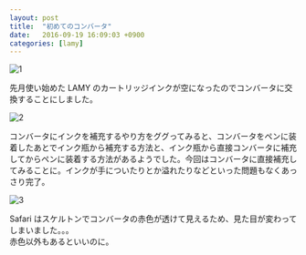 ```yaml
---
layout: post
title:  "初めてのコンバータ"
date:   2016-09-19 16:09:03 +0900
categories: [lamy]
---
```


![1](https://lh3.googleusercontent.com/yIQRzbSPTRCOj6A90F-o-O2uAeE2bzcKSTRzmw8SgFcoCqYKqA2woNm_XcoQEKMi9GbWxMQvOcvsjboO4PmZPxRvfyh4chk4WCt4VhRNcYpvacGOWw0SSOyVYHDWqH7rm-Ey7y4rxqPkuUE-8MGis-RJkl4LEF5qfpJhdvZi6YiYx-1XafANzIs0xP6iQXCiKk812AF0KsuUxtZ3Sv4uXrQTDDQcmUcKfZPgnvaTcyBnB3uw1eJoD_3pii4fIgNSqekPa1Btmim0i3URd5lHeBoKmQch-4smxR_vSl2JTrJA-kn44SWXQkP7O2xVr7GFXwlRacXTHgWd1UOlMGZql_y9Wk27KMjnueCjqw6hskPxjFrxpVlTxOaCIZA8E43zBHkPHU5x1dkO4bo7sCUCizSdxw9Z5pW0VWsF3u3mzKxVrc1uWQVNGkf94m1kGJnKjqD6gK6YUEbbrIf8dRxBCzrtDCs9x6T8Zls2PS99Zij6lIwELAHL0RfA47zOWXSSlvlLNloEEV6yUVa8Gh2iCacbHztd9970RJykaIKAwYZJ86TskZ7pwsW1rGpcz0FiK90nuYjFH08JWea3O194AubTflWlfRdD5VLXir5eOrWVQqFrfQFFzZfDSKyjGzr1XPa4Hzo-0ZTfDxL4oSzoAFj2XdsHm-CHjDBKgdVkwsY=w740)

先月使い始めた LAMY のカートリッジインクが空になったのでコンバータに交換することにしました。

![2](https://lh3.googleusercontent.com/6K5-4pjv1V4u7A5BlDlw5-XUBbtZrR3ivGOAXfn4sLcVWzblQGF51GQ0d6HKlJZLP2V6rPOudA-h0US2039O_VEQ44-TgGR_uQILCffpStBu23KdK0KnIfDrbzKUtSbmDXAYFZhHqk8uBL1SQfFnB3kDbZ3gvkeWsDGflfS15YJPm9oWdZMFDRF4DLI4531yrJMlGJ24dRvd10ZUO-IRAuYdvjKl6OpkQikXtiXsTAqjTeDV-h-30FyD8pwHC2ude6OjkOXMpow1PqvQe34vf8l7Z_Iwv5EYyaPy126WZWBs2f5CsERrEO3rZ6xQ9WW7F7tswN4TJbxO2cKLtROHn45xfurn_A1MsgzZp8Ow2mdO4Ic31SmZT94_poW1JPZo4g3gtu7Lp86tlORtsSv_xpIOd0BHVSQWDb7jommRgpI5VW_OWqSZPGymo7Lm1R_GvwmkH54SgXN8thETYoDOFK3MV5BxecYJOcrHd6SYLxLQYYmLO9lRRSSjUfM5y7ekXolRNlBsfQBTFgZELFlRlqNlB4A9Voeprtu_PHDYWnkqkgA-M7KtSSICoITaYaYHNvbrnp2M-GZrLgdqnVfWaydtD-_SnUoaGE0IC5yUIy11vYKK-5uQvZexukdk3y3ZghdPi-CD7c7rj32E0iymyop3McPzussv0963xmyz_m8=w740)

コンバータにインクを補充するやり方をググってみると、コンバータをペンに装着したあとでインク瓶から補充する方法と、インク瓶から直接コンバータに補充してからペンに装着する方法があるようでした。今回はコンバータに直接補充してみることに。インクが手についたりとか溢れたりなどといった問題もなくあっさり完了。

![3](https://lh3.googleusercontent.com/ABQ6z9wsVz7QaiwbJk8R9JLXUivEVxEd_5HndC1Y9acO9vn9MTkDorvOp5WvRdAMVNZkkDOvll6GtQ_6p1-ToFkYoUrPdIPVNzzS-0sQhuaz9yig9rAUr6zSUZ94jUuM9kZGBbgu7t9i8h5mZxwLkbMLlKsd47sIjcaI0DZBUuN2opHZHx3u6WRaKBvfiOKHAQZRYUbFW6kHlXtrt0U93tLbbI4f6kTZzpnFrW1ARiKwTcwzJfgAQ-G5QCjcu42q3AMA8WbLsHl5yDHYa02cEt94UnWKVfMxYhF7tHRsJMtnTWeXHUMZHL2L3va1zMpR6F3MnPaU7bQx3wH6zhxTrsgdkj7mIh9m463Bi5C9lKlDjjq_xY9ICQAzATcoDj-t5V7Ukb7bDw6JSG9YSdfU1nU7ysEeXize24TxaBjeezV9cikyO5QyIA2wNtOE1zPhPbOc7T_Ex6b8GAOs0oeLJ7yzHXKbeKilXjKfe6zFITpEzBBMLqhPrWI3QD6d909vecRog5Lzu45FTUmP4Q99wWm3cAJtmPMp6iTLIRk4rpRC_63LD5UmTvw9kEEX2pMJ59EtysYE_SFOW6GibVtLItPaaytW4dJvQnpAo-RmrbdkD-xomuPKTZLR1gxi74ZSjvEAN6yQS0I_qALcJPl05gSnQ3LjKUNjeSUrqeJVOSM=w740)

Safari はスケルトンでコンバータの赤色が透けて見えるため、見た目が変わってしまいました。。。  
赤色以外もあるといいのに。

